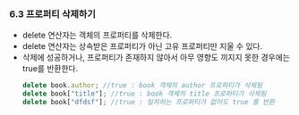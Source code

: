 ### 6.3 프로퍼티 삭제하기

- delete 연산자는 객체의 프로퍼티를 삭제한다.
- delete 연산자는 상속받은 프로퍼티가 아닌 고유 프로퍼티만 지울 수 있다.
- 삭제에 성공하거나, 프로퍼티가 존재하지 않아서 아무 영향도 끼지지 못한 경우에는 true를 반환한다.
  ```js
  delete book.author; //true : book 객체의 author 프로퍼티가 삭제됨
  delete book["title"]; //true : book 객체의 title 프로퍼티가 삭제됨
  delete book["dfdsf"]; //true : 일치하는 프로퍼티가 없어도 true 를 반환
  ```
